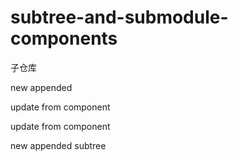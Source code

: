 # subtree-and-submodule-components
子仓库

new appended

 update from component

 update from component

new appended subtree
